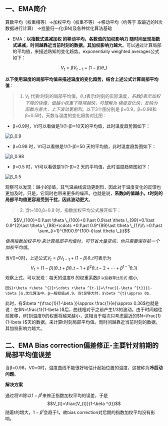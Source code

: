 ## 一、EMA简介
   算数平均（权重相等）→加权平均（权重不等）→移动平均（约等于 取最近的N次数据进行计算）
→批量归一化(BN)及各种优化算法基础
    
+ EMA：**以指数式递减加权 的移动平均，各数值的加权影响力 随时间呈现指数式递减，时间越靠近当前时刻的数据，其加权影响力越大**。可以通过计算局部的平均值，来描述熟知的变化趋势。exponentially weighted averages公式如下：

$$V_{t}=\beta V_{t-1}+(1-\beta )\theta \_{t}$$

**以下使用温度的局部平均值来描述温度的变化趋势，结合上述公式计算局部平均值**：
> 1. $V_{t}$ 代表t时刻的局部平均值，$\theta \_{t}$表示t时刻的实际温度，*系数β表示加权下降的快慢，值越小权重下降得越快，可理解为 梯度变化快，反映为 函数方差大，上下波动更剧烈*。以下3个图分别是 β=0.9，β=0.98和β=0.5时，天数与温度的变化趋势对比图：

+ β=0.9时，Vt可以看做是1/(1-β)=10天的平均值，此时温度趋势图如下：

![β_0.9]()

+ β=0.98 时，Vt可以看做是1/(1-β)=50 天的平均值，此时温度趋势图如下：

![β_0.98]()

+ β=0.5 时，Vt可以看做是1/(1-β)=2 天的平均值，此时温度趋势图如下：

![β_0.5]()

观察可以发现：越小的β值，其气温曲线波动更剧烈，因此对于温度变化的反馈也更加及时，只是，它同时也带来更多的噪声。也就是说，**系数β的值越小，t时刻的局部平均值更容易受到干扰，因此波动更大**。
> 2. 当t=100,β=0.9 时，指数加权平均公式展开如下：

$$V_{100}=0.1\ast  \theta \_{100}+0.1\ast 0.9\ast \theta \_{99}+0.1\ast 0.9^{2}\ast \theta \_{98}+\cdots +0.1\ast 0.9^{99}\ast \theta \_{1}\\\\
=0.1\ast \sum_{i=1}^{99}0.9^{100-i}\ast \theta \_{i}$$

*使用指数加权平均 来计算局部平均值时，可节省大量空间，你只需要保存前一个加权平均值*。

当V0=0时，上述公式$V_{t}=\beta V_{t-1}+(1-\beta )\theta \_{t}$可表示为 
$$V_{t}=(1-\beta )(\theta \_{t}+\beta \theta \_{t-1}+\beta ^{2}\theta \_{t-2}+\cdots +\beta ^{t-1}\theta \_{1})$$
观察上式，可以发现：每天的温度Θ 的权重系数β `以指数等比形式` 缩小,

`因$1+\beta +\beta ^{2}+\cdots +\beta ^{t-1}=\frac{1-\beta ^{t}}{1-\beta }$,优化算法中，β一般取值≥0.9，当t足够大时，$\beta ^{t}\approx 0$.`

此时，有$\beta ^{\frac{1}{1-\beta }}\approx \frac{1}{e}\approx 0.36$也就是说：在$N=\frac{1}{1-\beta }$后，曲线相对于之前产生1/3的波动。由于时间越往前推移，t时刻温度Θ的权重将越来越小，这相当于每次只考虑最近的$N=\frac{1}{1-\beta }$天的数据，来计算t时刻局部平均值。而时间越靠近当前时刻的数据，其加权影响力越大。

## 二、EMA Bias correction偏差修正-主要针对前期的局部平均值误差
当β=0.98，V0=0时，温度曲线不能很好地估计起始位置的温度，这被称为**冷启动问题**。

**解决方案**

通过将Vt除以$1-\beta ^{t}$来修正指数加权平均的误差，于是$$V_{t}=\frac{V_{t}}{1-\beta ^{t}}$$
随着t的增大，$1-\beta ^{t}$会趋于1，故bias correction对后期的指数加权平均没有影响。
